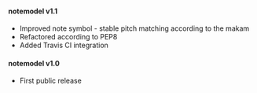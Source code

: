 #### notemodel v1.1
 - Improved note symbol - stable pitch matching according to the makam
 - Refactored according to PEP8
 - Added Travis CI integration

#### notemodel v1.0
 - First public release
